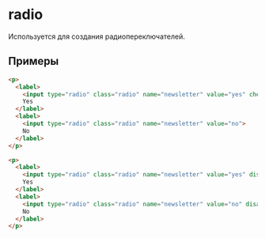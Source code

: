 # radio

Используется для создания радиопереключателей.

## Примеры

```html
<p>
  <label>
    <input type="radio" class="radio" name="newsletter" value="yes" checked>
    Yes
  </label>
  <label>
    <input type="radio" class="radio" name="newsletter" value="no">
    No
  </label>
</p>

<p>
  <label>
    <input type="radio" class="radio" name="newsletter" value="yes" disabled>
    Yes
  </label>
  <label>
    <input type="radio" class="radio" name="newsletter" value="no" disabled>
    No
  </label>
</p>
```
